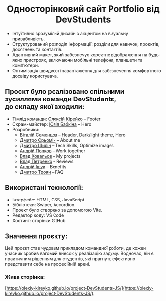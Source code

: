 <div align="center">

# Односторінковий сайт Portfolio від DevStudents

</div>

- Інтуїтивно зрозумілий дизайн з акцентом на візуальну привабливість.
- Структурований розподіл інформації: розділи для навичок, проєктів, досягнень та контактів.
- Адаптивний макет, який забезпечує коректне відображення на будь-яких пристроях, включаючи мобільні телефони, планшети та комп’ютери.
- Оптимізація швидкості завантаження для забезпечення комфортного досвіду користувача.

## Проєкт було реалізовано спільними зусиллями команди DevStudents, <br>до складу якої входили:

* Тімлід команди: [Олексій Кірейко](https://github.com/olexiy-kireyko) – Footer
* Скрам-майстер: [Юлія Бабкіна](https://github.com/yuliiababkina) – Hero
* Розробники:
  * [Віталій Семенцов](https://github.com/ratkus-dev) – Header, Dark/light theme, Hero
  * [Дмитро Єрьомін](https://github.com/Yeromin1) – About me
  * [Дмитро Шилін](https://github.com/DmytroShylin) – Tech Skills, Optimize images
  * [Андрій Попков](https://github.com/vfxtruegsg) – Work together
  * [Влад Ковальов](https://github.com/Vlad-Kovalov9) – My projects
  * [Влад Петренко](https://github.com/ptrnk0) – Reviews
  * [Андрій Іщук](https://github.com/aishchuk22) – Benefits
  * [Дмитро Троян](https://github.com/Dmytro-Tr) – FAQ


## Використані технології:

- Інтерфейс: HTML, CSS, JavaScript.
- Бібліотеки: Swiper, Accordion. 
- Проект було створено за допомогою Vite.
- Редактор коду: VS Code
- Хостинг: сторінки GitHub

## Значення проєкту:
Цей проєкт став чудовим прикладом командної роботи, де кожен учасник зробив вагомий внесок у реалізацію задуму. Водночас, він є практичним рішенням для студентів, які прагнуть ефективно представити себе на професійній арені.

### Жива сторінка:

[https://olexiy-kireyko.github.io/project-DevStudents-JS/](https://olexiy-kireyko.github.io/project-DevStudents-JS/).


